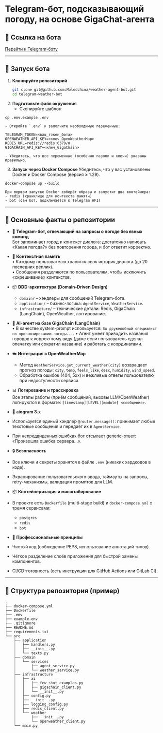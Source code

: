 # Telegram-бот, подсказывающий погоду, на основе GigaChat-агента 

## 🔗 Ссылка на бота

[Перейти к Telegram-боту](https://t.me/gigachat_weather_agent_bot)

---

## 🚀 Запуск бота
1. **Клонируйте репозиторий**  
   ```bash
   git clone git@github.com:Molodchina/weather-agent-bot.git
   cd telegram-weather-bot
   ```
2. **Подготовьте файл окружения**
	- Скопируйте шаблон:
```
cp .env.example .env
```
	- Откройте `.env` и заполните необходимые переменные:
```
TELEGRAM_TOKEN=<ваш_токен_бота>
OPENWEATHER_API_KEY=<ключ_OpenWeatherMap>
REDIS_URL=redis://redis:6379/0
GIGACHAIN_API_KEY=<ключ_GigaChain>
```
	- Убедитесь, что все переменные (особенно пароли и ключи) указаны правильно.

3. **Запуск через Docker Compose**
Убедитесь, что у вас установлены Docker и Docker Compose (версия ≥ 1.29).
```
docker-compose up --build
```
	При первом запуске Docker соберёт образы и запустит два контейнера:
	- redis (хранилище для контекста памяти)
	- bot (сам бот, подключается к Telegram API)

---

## 📝 Основные факты о репозитории

- 🤖 **Telegram-бот, отвечающий на запросы о погоде без явных команд**  
  Бот запоминает город и контекст диалога: достаточно написать «Какая погода?» без повторения города, и бот ответит корректно.

- 🧠 **Контекстная память**  
  • Каждому пользователю хранится своя история диалога (до 20 последних реплик).  
  • Сообщения разделяются по пользователям, чтобы исключить «скрещивание» контекстов.

- 📦 **DDD-архитектура (Domain-Driven Design)**  
  - `domain/` – хэндлеры для сообщений Telegram-бота.  
  - `application/` – бизнес-логика: `AgentService`, `WeatherService`.  
  - `infrastructure/` – технические детали: Redis, GigaChain (LangChain), OpenWeather, логгирование.

- 🤖 **AI-агент на базе GigaChain (LangChain)**  
  • В качестве system-prompt используется:
  	`Вы дружелюбный специалист по прогнозированию погоды...`.
  • Агент умеет приводить названия городов к корректному виду (даже если пользователь сделал опечатку или сократил название) и работать с координатами.

- ☁️ **Интеграция с OpenWeatherMap**  
  - Метод `WeatherService.get_current_weather(city)` возвращает прогноз погоды:
    `city`, `temp`, `feels_like`, `desc`, `humidity`, `wind_speed`.
  - Обработка ошибок (404, 5xx) и вежливые ответы пользователю при недоступности сервиса.

- 📊 **Логирование и трассировка**  
  Все этапы работы (приём сообщений, вызовы LLM/OpenWeather) логируются в формате: `[timestamp][LEVEL][module] <сообщение>`.

- 🧩 **aiogram 3.x**  
- Используется единый хэндлер `@router.message()`: принимает любые текстовые сообщения и передаёт их в `AgentService`.  
- При непредвиденных ошибках бот отсылает generic-ответ: «Произошла ошибка сервера...».

- 🔒 **Безопасность**  
- Все ключи и секреты хранятся в файле `.env` (никаких хардкодов в коде).  
- Экранирование пользовательского ввода, таймауты на запросы, retry-механизмы, валидация промптов для LLM.

- 📦 **Контейнеризация и масштабирование**  
- В проекте есть `Dockerfile` (multi-stage build) и `docker-compose.yml` с тремя сервисами:
  - `postgres`
  - `redis`
  - `bot`

- 🧹 **Профессиональные принципы**  
- Чистый код (соблюдение PEP8, использование аннотаций типов).  
- Чёткое разделение слоёв приложения для быстрой замены компонентов.  
- CI/CD-готовность (есть инструкции для GitHub Actions или GitLab CI).

---

## 📁 Структура репозитория (пример)
```
.
├── docker-compose.yml
├── Dockerfile
├── .env
├── example.env
├── .gitignore
├── README.md
├── requirements.txt
└── src
    ├── application
    │   ├── handlers.py
    │   ├── __init__.py
    │   └── texts.py
    ├── domain
    │   └── services
    │       ├── agent_service.py
    │       └── weather_service.py
    ├── infrastructure
    │   ├── ai
    │   │   ├── few_shot_examples.py
    │   │   ├── gigachain_client.py
    │   │   └── __init__.py
    │   ├── config.py
    │   ├── __init__.py
    │   ├── logging_config.py
    │   ├── redis_client.py
    │   └── weather
    │       ├── __init__.py
    │       └── openweather_client.py
    └── main.py
```
